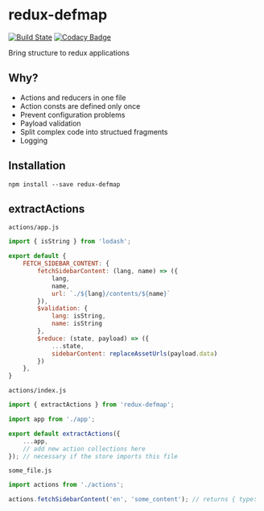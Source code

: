# redux-defmap 

[![Build State](https://travis-ci.org/loehx/redux-defmap.svg?branch=master)](https://travis-ci.org/loehx/redux-defmap) [![Codacy Badge](https://api.codacy.com/project/badge/Grade/e852550356cc4f6aa542bc72895a19f3)](https://www.codacy.com/app/alexander.loehn/redux-defmap?utm_source=github.com&amp;utm_medium=referral&amp;utm_content=loehx/redux-defmap&amp;utm_campaign=Badge_Grade)

Bring structure to redux applications

## Why?

* Actions and reducers in one file
* Action consts are defined only once
* Prevent configuration problems
* Payload validation
* Split complex code into structued fragments
* Logging

## Installation

```
npm install --save redux-defmap
```

## extractActions

`actions/app.js`

```js
import { isString } from 'lodash';

export default {
    FETCH_SIDEBAR_CONTENT: {
        fetchSidebarContent: (lang, name) => ({
            lang,
            name,
            url: `./${lang}/contents/${name}`
        }),
        $validation: {
            lang: isString,
            name: isString
        },
        $reduce: (state, payload) => ({
            ...state,
            sidebarContent: replaceAssetUrls(payload.data)
        })
    },
}
```

`actions/index.js`

```js
import { extractActions } from 'redux-defmap';

import app from './app';

export default extractActions({
    ...app,
    // add new action collections here
}); // necessary if the store imports this file
```

`some_file.js`
```js
import actions from './actions';

actions.fetchSidebarContent('en', 'some_content'); // returns { type: 'FETCH_SIDEBAR_CONTENT', payload: { ... } }
```
